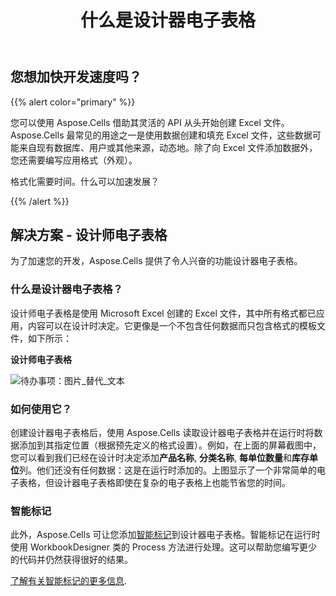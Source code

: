 ﻿---
title: 什么是设计器电子表格
type: docs
weight: 50
url: /zh/python-net/what-is-a-designer-spreadsheet/
---
## **您想加快开发速度吗？**

{{% alert color="primary" %}}

您可以使用 Aspose.Cells 借助其灵活的 API 从头开始创建 Excel 文件。Aspose.Cells 最常见的用途之一是使用数据创建和填充 Excel 文件，这些数据可能来自现有数据库、用户或其他来源，动态地。除了向 Excel 文件添加数据外，您还需要编写应用格式（外观）。

格式化需要时间。什么可以加速发展？

{{% /alert %}}

## **解决方案 - 设计师电子表格**

为了加速您的开发，Aspose.Cells 提供了令人兴奋的功能设计器电子表格。

### **什么是设计器电子表格？**

设计师电子表格是使用 Microsoft Excel 创建的 Excel 文件，其中所有格式都已应用，内容可以在设计时决定。它更像是一个不包含任何数据而只包含格式的模板文件，如下所示：

**设计师电子表格**

![待办事项：图片_替代_文本](what-is-a-designer-spreadsheet_1.png)

### **如何使用它？**

创建设计器电子表格后，使用 Aspose.Cells 读取设计器电子表格并在运行时将数据添加到其指定位置（根据预先定义的格式设置）。例如，在上面的屏幕截图中，您可以看到我们已经在设计时决定添加**产品名称**, **分类名称**, **每单位数量**和**库存单位**列。他们还没有任何数据：这是在运行时添加的。上图显示了一个非常简单的电子表格，但设计器电子表格即使在复杂的电子表格上也能节省您的时间。

### **智能标记**

此外，Aspose.Cells 可让您添加[智能标记](/cells/zh/python-net/smart-markers/)到设计器电子表格。智能标记在运行时使用 WorkbookDesigner 类的 Process 方法进行处理。这可以帮助您编写更少的代码并仍然获得很好的结果。

[了解有关智能标记的更多信息](/cells/zh/python-net/smart-markers/).
